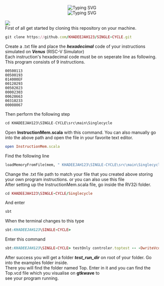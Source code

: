 <div align='center'><img src="https://readme-typing-svg.demolab.com?font=Arial&size=22&pause=1000&color=F7F7F7&multiline=true&width=435&lines=RISC-V+Single+Cycle+Core" alt="Typing SVG" /><br>
<img src="https://readme-typing-svg.demolab.com?font=Arial&size=18&pause=1000&color=F7F7F7&multiline=true&width=435&lines=Designed+by+KHADEEJAH+ASHRAF" alt="Typing SVG" />
</div>
<br>

<img src='https://github.com/samadpls/ALIF/blob/main/Single%20Cycle%20RISC-V%20Core.png'>
<br>
First of all get started by cloning this repository on your machine.

```ruby
git clone https://github.com/KHADEEJAH123/SINGLE-CYCLE.git
```

Create a .txt file and place the ***hexadecimal*** code of your instructions simulated on ***Venus*** (RISC-V Simulator)\
Each instruction's hexadecimal code must be on seperate line as following. This program consists of 9 instructions.

```
00500113
00500193
014000EF
00120293
00502023
00002303
00628663
00310233
00008067
```
Then perform the following step
``` python
cd KHADEEJAH123\SINGLE-CYCLE\src\main\Singlecycle
```
Open **InstructionMem.scala** with this command. You can also manually go into the above path and open the file in your favorite text editor.
```ruby
open InstructionMem.scala
```
Find the following line
``` python
loadMemoryFromFile(mem, " KHADEEJAH123\SINGLE-CYCLE\src\main\Singlecycle/mem.txt")
```
Change the .txt file path to match your file that you created above storing your own program instructions. or you can also use this file\
After setting up the InstructionMem.scala file, go inside the RV32i folder.
```ruby
cd KHADEEJAH123\SINGLE-CYCLE/Singlecycle
```
And enter
```ruby
sbt
```
When the terminal changes to this type
```ruby
sbt:KHADEEJAH123\SINGLE-CYCLE>
```
Enter this command
```ruby
sbt:KHADEEJAH123\SINGLE-CYCLE> testOnly controler.toptest -- -DwriteVcd=1
```

After success you will get a folder ***test_run_dir*** on root of your folder. Go into the examples folder inside.\
There you will find the folder named Top. Enter in it and you can find the Top.vcd file which you visualise on **gtkwave** to\
see your program running.
